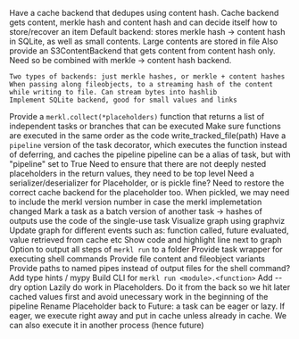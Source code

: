 Have a cache backend that dedupes using content hash.
    Cache backend gets content, merkle hash and content hash and can decide itself how to store/recover an item
    Default backend: stores merkle hash -> content hash in SQLite, as well as small contents. Large contents are stored
    in file
    Also provide an S3ContentBackend that gets content from content hash only. Need so be combined with merkle ->
    content hash backend.

    Two types of backends: just merkle hashes, or merkle + content hashes
    When passing along fileobjects, to a streaming hash of the content while writing to file. Can stream bytes into hashlib
    Implement SQLite backend, good for small values and links
Provide a `merkl.collect(*placeholders)` function that returns a list of independent tasks or branches that can be executed
Make sure functions are executed in the same order as the code
write_tracked_file(path)
Have a `pipeline` version of the task decorator, which executes the function instead of deferring, and caches the pipeline
    pipeline can be a alias of task, but with "pipeline" set to True
    Need to ensure that there are not deeply nested placeholders in the return values, they need to be top level
    Need a serializer/deserializer for Placeholder, or is pickle fine? Need to restore the correct cache backend for the
    placeholder too. When pickled, we may need to include the merkl version number in case the merkl implemetation
    changed
Mark a task as a batch version of another task -> hashes of outputs use the code of the single-use task
Visualize graph using graphviz
    Update graph for different events such as: function called, future evaluated, value retrieved from cache etc
    Show code and highlight line next to graph
    Option to output all steps of `merkl run` to a folder
Provide task wrapper for executing shell commands
    Provide file content and fileobject variants
    Provide paths to named pipes instead of output files for the shell command?
Add type hints / mypy
Build CLI for `merkl run <module>.<function>`
    Add --dry option
Lazily do work in Placeholders. Do it from the back so we hit later cached values first and avoid unecessary work in the beginning of the pipeline
Rename Placeholder back to Future: a task can be eager or lazy. If eager, we execute right away and put in cache unless
already in cache. We can also execute it in another process (hence future)

